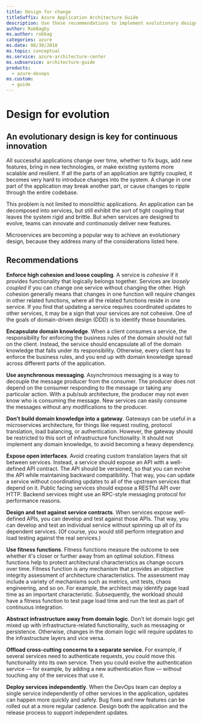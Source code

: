 ```yaml
---
title: Design for change
titleSuffix: Azure Application Architecture Guide
description: Use these recommendations to implement evolutionary design, which is key for continuous innovation. Microservices helps achieve an evolutionary design.
author: RobBagby
ms.author: robbag
categories: azure
ms.date: 08/30/2018
ms.topic: conceptual
ms.service: azure-architecture-center
ms.subservice: architecture-guide
products:
  - azure-devops
ms.custom:
  - guide
---
```


# Design for evolution

## An evolutionary design is key for continuous innovation

All successful applications change over time, whether to fix bugs, add new features, bring in new technologies, or make existing systems more scalable and resilient. If all the parts of an application are tightly coupled, it becomes very hard to introduce changes into the system. A change in one part of the application may break another part, or cause changes to ripple through the entire codebase.

This problem is not limited to monolithic applications. An application can be decomposed into services, but still exhibit the sort of tight coupling that leaves the system rigid and brittle. But when services are designed to evolve, teams can innovate and continuously deliver new features.

Microservices are becoming a popular way to achieve an evolutionary design, because they address many of the considerations listed here.

## Recommendations

**Enforce high cohesion and loose coupling**. A service is *cohesive* if it provides functionality that logically belongs together. Services are *loosely coupled* if you can change one service without changing the other. High cohesion generally means that changes in one function will require changes in other related functions, where all the related functions reside in one service. If you find that updating a service requires coordinated updates to other services, it may be a sign that your services are not cohesive. One of the goals of domain-driven design (DDD) is to identify those boundaries.

**Encapsulate domain knowledge**. When a client consumes a service, the responsibility for enforcing the business rules of the domain should not fall on the client. Instead, the service should encapsulate all of the domain knowledge that falls under its responsibility. Otherwise, every client has to enforce the business rules, and you end up with domain knowledge spread across different parts of the application.

**Use asynchronous messaging**. Asynchronous messaging is a way to decouple the message producer from the consumer. The producer does not depend on the consumer responding to the message or taking any particular action. With a pub/sub architecture, the producer may not even know who is consuming the message. New services can easily consume the messages without any modifications to the producer.

**Don't build domain knowledge into a gateway**. Gateways can be useful in a microservices architecture, for things like request routing, protocol translation, load balancing, or authentication. However, the gateway should be restricted to this sort of infrastructure functionality. It should not implement any domain knowledge, to avoid becoming a heavy dependency.

**Expose open interfaces**. Avoid creating custom translation layers that sit between services. Instead, a service should expose an API with a well-defined API contract. The API should be versioned, so that you can evolve the API while maintaining backward compatibility. That way, you can update a service without coordinating updates to all of the upstream services that depend on it. Public facing services should expose a RESTful API over HTTP. Backend services might use an RPC-style messaging protocol for performance reasons.

**Design and test against service contracts**. When services expose well-defined APIs, you can develop and test against those APIs. That way, you can develop and test an individual service without spinning up all of its dependent services. (Of course, you would still perform integration and load testing against the real services.)

**Use fitness functions**. Fitness functions measure the outcome to see whether it's closer or further away from an optimal solution. Fitness functions help to protect architectural characteristics as change occurs over time. Fitness function is any mechanism that provides an objective integrity assessment of architecture characteristics. The assessment may include a variety of mechanisms such as metrics, unit tests, chaos engineering, and so on. For example, the architect may identify page load time as an important characteristic. Subsequently, the workload should have a fitness function to test page load time and run the test as part of continuous integration.

**Abstract infrastructure away from domain logic**. Don't let domain logic get mixed up with infrastructure-related functionality, such as messaging or persistence. Otherwise, changes in the domain logic will require updates to the infrastructure layers and vice versa.

**Offload cross-cutting concerns to a separate service**. For example, if several services need to authenticate requests, you could move this functionality into its own service. Then you could evolve the authentication service &mdash; for example, by adding a new authentication flow &mdash; without touching any of the services that use it.

**Deploy services independently**. When the DevOps team can deploy a single service independently of other services in the application, updates can happen more quickly and safely. Bug fixes and new features can be rolled out at a more regular cadence. Design both the application and the release process to support independent updates.
